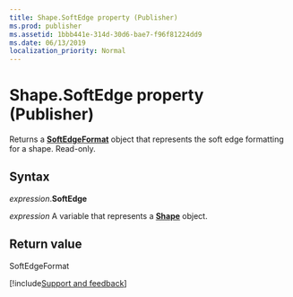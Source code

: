 ```yaml
---
title: Shape.SoftEdge property (Publisher)
ms.prod: publisher
ms.assetid: 1bbb441e-314d-30d6-bae7-f96f81224dd9
ms.date: 06/13/2019
localization_priority: Normal
---
```



# Shape.SoftEdge property (Publisher)

Returns a **[SoftEdgeFormat](Publisher.softedgeformat.md)** object that represents the soft edge formatting for a shape. Read-only.


## Syntax

_expression_.**SoftEdge**

_expression_ A variable that represents a **[Shape](Publisher.Shape.md)** object.


## Return value

SoftEdgeFormat



[!include[Support and feedback](~/includes/feedback-boilerplate.md)]